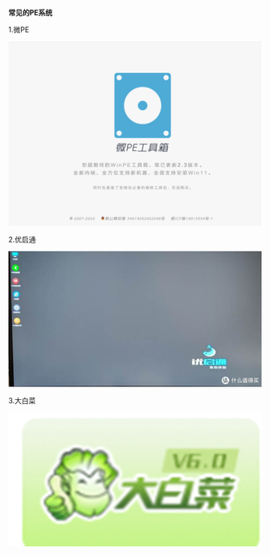 **常见的****PE****系统**

1.微PE

![img](./assets/weipe.png)

2.优启通

![img](./assets/clip_image003.jpg)

3.大白菜

![img](./assets/clip_image005.gif)
